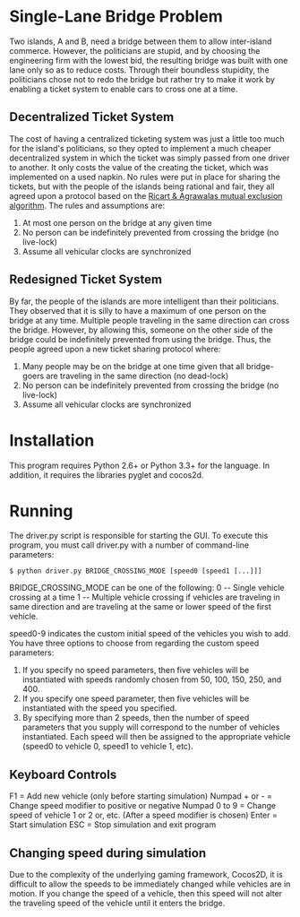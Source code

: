 Single-Lane Bridge Problem
==========================

Two islands, A and B, need a bridge between them to allow inter-island commerce. However, the politicians are stupid, and by choosing the engineering firm with the lowest bid, the resulting bridge was built with one lane only so as to reduce costs. Through their boundless stupidity, the politicians chose not to redo the bridge but rather try to make it work by enabling a ticket system to enable cars to cross one at a time.


Decentralized Ticket System
---------------------------

The cost of having a centralized ticketing system was just a little too much for the island's politicians, so they opted to implement a much cheaper decentralized system in which the ticket was simply passed from one driver to another. It only costs the value of the creating the ticket, which was implemented on a used napkin. No rules were put in place for sharing the tickets, but with the people of the islands being rational and fair, they all agreed upon a protocol based on the [Ricart & Agrawalas mutual exclusion algorithm](http://en.wikipedia.org/wiki/Ricart%E2%80%93Agrawala_algorithm). The rules and assumptions are:

1. At most one person on the bridge at any given time
2. No person can be indefinitely prevented from crossing the bridge (no live-lock)
3. Assume all vehicular clocks are synchronized


Redesigned Ticket System
------------------------

By far, the people of the islands are more intelligent than their politicians. They observed that it is silly to have a maximum of one person on the bridge at any time. Multiple people traveling in the same direction can cross the bridge. However, by allowing this, someone on the other side of the bridge could be indefinitely prevented from using the bridge. Thus, the people agreed upon a new ticket sharing protocol where:

1. Many people may be on the bridge at one time given that all bridge-goers are traveling in the same direction (no dead-lock)
2. No person can be indefinitely prevented from crossing the bridge (no live-lock)
3. Assume all vehicular clocks are synchronized

Installation
============

This program requires Python 2.6+ or Python 3.3+ for the language. In addition, it requires the libraries pyglet and cocos2d.


Running
=======

The driver.py script is responsible for starting the GUI. To execute this program, you must call driver.py with a number of command-line parameters:

    $ python driver.py BRIDGE_CROSSING_MODE [speed0 [speed1 [...]]]

  BRIDGE_CROSSING_MODE can be one of the following:
    0 -- Single vehicle crossing at a time
    1 -- Multiple vehicle crossing if vehicles are traveling in
          same direction and are traveling at the same or lower
          speed of the first vehicle.

  speed0-9 indicates the custom initial speed of the vehicles you wish to 
   add.
   You have three options to choose from regarding the custom speed
   parameters:

   1.  If you specify no speed parameters, then five vehicles will be
       instantiated with speeds randomly chosen from 50, 100, 150, 250,
       and 400.
   2.  If you specify one speed parameter, then five vehicles will be
       instantiated with the speed you specified.
   3.  By specifying more than 2 speeds, then the number of speed parameters
       that you supply will correspond to the number of vehicles instantiated.
       Each speed will then be assigned to the appropriate vehicle (speed0 to
       vehicle 0, speed1 to vehicle 1, etc).


Keyboard Controls
------------------------
F1 = Add new vehicle (only before starting simulation)
Numpad + or - = Change speed modifier to positive or negative
Numpad 0 to 9 = Change speed of vehicle 1 or 2 or, etc. (After a speed modifier is chosen)
Enter = Start simulation
ESC   = Stop simulation and exit program


Changing speed during simulation
--------------------------------

Due to the complexity of the underlying gaming framework, Cocos2D, it is
 difficult to allow the speeds to be immediately changed while vehicles are in
 motion. If you change the speed of a vehicle, then this speed will not alter
 the traveling speed of the vehicle until it enters the bridge.

